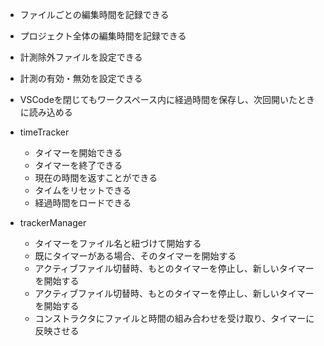 - ファイルごとの編集時間を記録できる
- プロジェクト全体の編集時間を記録できる
- 計測除外ファイルを設定できる
- 計測の有効・無効を設定できる
- VSCodeを閉じてもワークスペース内に経過時間を保存し、次回開いたときに読み込める

- timeTracker
  - タイマーを開始できる
  - タイマーを終了できる
  - 現在の時間を返すことができる
  - タイムをリセットできる
  - 経過時間をロードできる

- trackerManager
  - タイマーをファイル名と紐づけて開始する
  - 既にタイマーがある場合、そのタイマーを開始する
  - アクティブファイル切替時、もとのタイマーを停止し、新しいタイマーを開始する
  - アクティブファイル切替時、もとのタイマーを停止し、新しいタイマーを開始する
  - コンストラクタにファイルと時間の組み合わせを受け取り、タイマーに反映させる